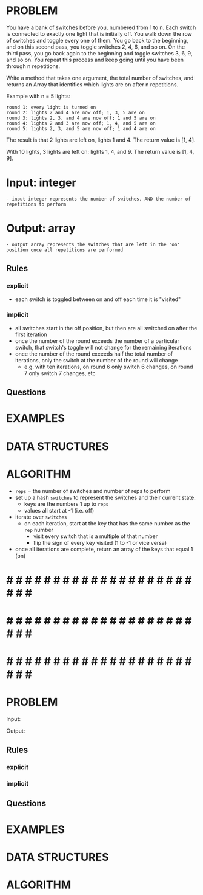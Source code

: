 # PROBLEM
You have a bank of switches before you, numbered from 1 to n. Each switch is connected to exactly one light that is initially off. You walk down the row of switches and toggle every one of them. You go back to the beginning, and on this second pass, you toggle switches 2, 4, 6, and so on. On the third pass, you go back again to the beginning and toggle switches 3, 6, 9, and so on. You repeat this process and keep going until you have been through n repetitions.

Write a method that takes one argument, the total number of switches, and returns an Array that identifies which lights are on after n repetitions.

Example with n = 5 lights:

    round 1: every light is turned on
    round 2: lights 2 and 4 are now off; 1, 3, 5 are on
    round 3: lights 2, 3, and 4 are now off; 1 and 5 are on
    round 4: lights 2 and 3 are now off; 1, 4, and 5 are on
    round 5: lights 2, 3, and 5 are now off; 1 and 4 are on

The result is that 2 lights are left on, lights 1 and 4. The return value is [1, 4].

With 10 lights, 3 lights are left on: lights 1, 4, and 9. The return value is [1, 4, 9].


  # Input: integer
    - input integer represents the number of switches, AND the number of repetitions to perform

  # Output: array
    - output array represents the switches that are left in the 'on' position once all repetitions are performed

  ## Rules
  ### explicit
  - each switch is toggled between on and off each time it is "visited"
  
  ### implicit
  - all switches start in the off position, but then are all switched on after the first iteration
  - once the number of the round exceeds the number of a particular switch, that switch's toggle will not change for the remaining iterations
  - once the number of the round exceeds half the total number of iterations, only the switch at the number of the round will change
    - e.g. with ten iterations, on round 6 only switch 6 changes, on round 7 only switch 7 changes, etc

  ## Questions


# EXAMPLES


# DATA STRUCTURES


# ALGORITHM
- `reps` = the number of switches and number of reps to perform
- set up a hash `switches` to represent the switches and their current state:
  - keys are the numbers 1 up to `reps`
  - values all start at -1 (i.e. off)
- iterate over `switches`
  - on each iteration, start at the key that has the same number as the `rep` number
    - visit every switch that is a multiple of that number
    - flip the sign of every key visited (1 to -1 or vice versa)
- once all iterations are complete, return an array of the keys that equal 1 (on)


# # # # # # # # # # # # # # # # # # # # # # # # #
# # # # # # # # # # # # # # # # # # # # # # # # #
# # # # # # # # # # # # # # # # # # # # # # # # #

# PROBLEM


  Input: 

  Output:

  ## Rules
  ### explicit
  
  ### implicit


  ## Questions


# EXAMPLES


# DATA STRUCTURES


# ALGORITHM
